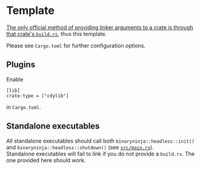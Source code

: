 # Template

[The only official method of providing linker arguments to a crate is through that crate's `build.rs`](https://github.com/rust-lang/cargo/issues/9554), thus this template.  

Please see `Cargo.toml` for further configuration options.  

## Plugins

Enable
```
[lib]
crate-type = ["cdylib"]
```
in `Cargo.toml`.

## Standalone executables

All standalone executables should call both `binaryninja::headless::init()` and `binaryninja::headless::shutdown()` (see [`src/main.rs`](src/main.rs)).  
Standalone executables will fail to link if you do not provide a `build.rs`.  The one provided here should work.  
